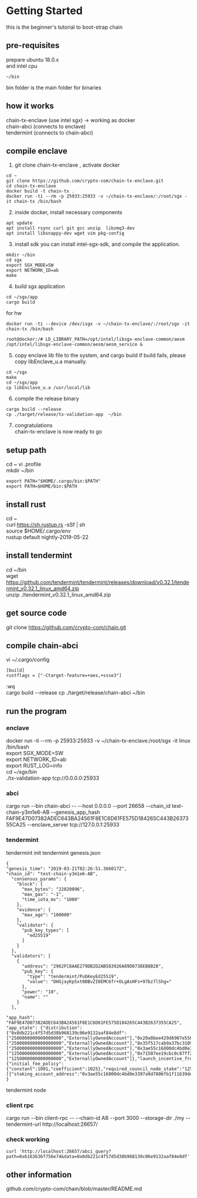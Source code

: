 # Getting Started
this is the beginner's tutorial to boot-strap chain

## pre-requisites
prepare ubuntu 18.0.x  
and intel cpu    
```
~/bin
```
bin folder is the main folder for binaries

## how it works
chain-tx-enclave (use intel sgx)  -> working as docker    
chain-abci     (connects to enclave)      
tendermint   (connects to chain-abci)    

## compile enclave
1. git clone chain-tx-enclave , activate docker  
```
cd ~  
git clone https://github.com/crypto-com/chain-tx-enclave.git 
cd chain-tx-enclave  
docker build -t chain-tx .   
docker run -ti --rm -p 25933:25933 -v ~/chain-tx-enclave/:/root/sgx -it chain-tx /bin/bash  
```

2. inside docker, install necessary components
```
apt update      
apt install rsync curl git gcc unzip  libzmq3-dev  
apt install libsnappy-dev wget vim pkg-config    
```

3. install sdk 
you can install intel-sgx-sdk, and compile the application.
```
mkdir ~/bin
cd sgx
export SGX_MODE=SW  
export NETWORK_ID=ab  
make
```

4. build sgx application 
```
cd ~/sgx/app  
cargo build   
```
for hw 
```
docker run -ti --device /dev/isgx -v ~/chain-tx-enclave/:/root/sgx -it chain-tx /bin/bash

root@docker:/# LD_LIBRARY_PATH=/opt/intel/libsgx-enclave-common/aesm /opt/intel/libsgx-enclave-common/aesm/aesm_service &

```
5. copy enclave lib file to the system, and cargo build
if build fails, please copy libEnclave_u.a manually.
```
cd ~/sgx
make
cd ~/sgx/app
cp libEnclave_u.a /usr/local/lib
```
6. compile the release binary
```
cargo build --release
cp ./target/release/tx-validation-app  ~/bin
```

7. congratulations   
chain-tx-enclave is now ready to go


## setup path
cd ~
vi .profile  
mkdir ~/bin
```
export PATH="$HOME/.cargo/bin:$PATH"
export PATH=$HOME/bin:$PATH
```

## install rust
cd ~  
curl https://sh.rustup.rs -sSf | sh     
source $HOME/.cargo/env    
rustup default nightly-2019-05-22



## install tendermint
cd ~/bin   
wget https://github.com/tendermint/tendermint/releases/download/v0.32.1/tendermint_v0.32.1_linux_amd64.zip  
unzip ./tendermint_v0.32.1_linux_amd64.zip  

## get source code
git clone https://github.com/crypto-com/chain.git    
 

## compile chain-abci
vi ~/.cargo/config
```
[build]
rustflags = ["-Ctarget-feature=+aes,+ssse3"]
```
:wq  
cargo build --release
cp ./target/release/chain-abci ~/bin




## run the program
### enclave
docker run -ti --rm  -p 25933:25933 -v ~/chain-tx-enclave:/root/sgx -it linux  /bin/bash     
export SGX_MODE=SW  
export NETWORK_ID=ab  
export RUST_LOG=info  
cd ~/sgx/bin  
./tx-validation-app tcp://0.0.0.0:25933  

### abci
cargo run --bin chain-abci -- --host 0.0.0.0 --port 26658 --chain_id test-chain-y3m1e6-AB --genesis_app_hash FAF9E47D07382ADEC643BA24561F8E1C6D61FE575D184265C443B2637355CA25  --enclave_server tcp://127.0.0.1:25933

### tendermint  
tendermint init
tendermint genesis.json
```
{
"genesis_time": "2019-03-21T02:26:51.366017Z",
"chain_id": "test-chain-y3m1e6-AB",
  "consensus_params": {
    "block": {
      "max_bytes": "22020096",
      "max_gas": "-1",
      "time_iota_ms": "1000"
    },
    "evidence": {
      "max_age": "100000"
    },
    "validator": {
      "pub_key_types": [
        "ed25519"
      ]
    }
  },
  "validators": [
    {
      "address": "2962FC8AAE279DB2D2AB583926A89D8738EB8B28",
      "pub_key": {
        "type": "tendermint/PubKeyEd25519",
        "value": "DHGjayKp5xt0BBvZI0EMC6fr+OLgAsHFs+97bz7lShg="
      },
      "power": "10",
      "name": ""
    }
  ],

"app_hash": "FAF9E47D07382ADEC643BA24561F8E1C6D61FE575D184265C443B2637355CA25",
"app_state": {"distribution":{"0x0db221c4f57d5d38b968139c06e9132aaf84e8df":["2500000000000000000","ExternallyOwnedAccount"],"0x20a0bee429d6907e556205ef9d48ab6fe6a55531":["2500000000000000000","ExternallyOwnedAccount"],"0x35f517cab9a37bc31091c2f155d965af84e0bc85":["2500000000000000000","ExternallyOwnedAccount"],"0x3ae55c16800dc4bd0e3397a9d7806fb1f11639de":["1250000000000000000","ExternallyOwnedAccount"],"0x71507ee19cbc0c87ff2b5e05d161efe2aac4ee07":["1250000000000000000","ExternallyOwnedAccount"]},"launch_incentive_from":"0x35f517cab9a37bc31091c2f155d965af84e0bc85","launch_incentive_to":"0x20a0bee429d6907e556205ef9d48ab6fe6a55531","long_term_incentive":"0x71507ee19cbc0c87ff2b5e05d161efe2aac4ee07","network_params":{"initial_fee_policy":{"constant":1001,"coefficient":1025},"required_council_node_stake":"1250000000000000000","unbonding_period":60},"council_nodes":[{"staking_account_address":"0x3ae55c16800dc4bd0e3397a9d7806fb1f11639de","consensus_pubkey_type":"Ed25519","consensus_pubkey_b64":"EIosObgfONUsnWCBGRpFlRFq5lSxjGIChRlVrVWVkcE="}]}
}

```
tendermint node


### client rpc
cargo run --bin client-rpc -- --chain-id AB --port 3000 --storage-dir ./my --tendermint-url http://localhost:26657/

### check working
```
curl 'http://localhost:26657/abci_query?path=0x6163636f756e74&data=0x0db221c4f57d5d38b968139c06e9132aaf84e8df'
```



## other information  
github.com/crypto-com/chain/blob/master/README.md
